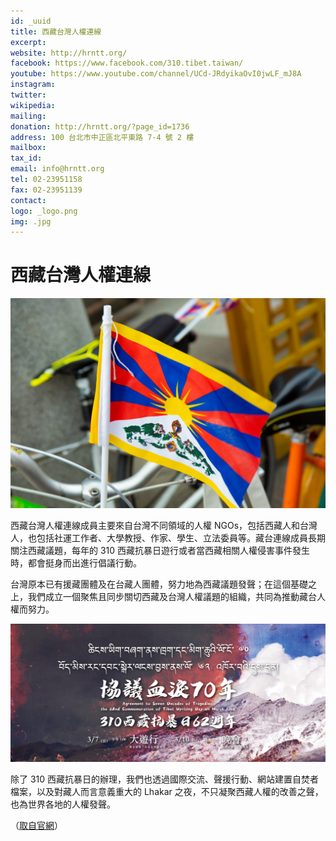 ```yaml
---
id: _uuid
title: 西藏台灣人權連線
excerpt:
website: http://hrntt.org/
facebook: https://www.facebook.com/310.tibet.taiwan/
youtube: https://www.youtube.com/channel/UCd-JRdyikaOvI0jwLF_mJ8A
instagram:
twitter:
wikipedia:
mailing:
donation: http://hrntt.org/?page_id=1736
address: 100 台北市中正區北平東路 7-4 號 2 樓
mailbox:
tax_id:
email: info@hrntt.org
tel: 02-23951158
fax: 02-23951139
contact:
logo: _logo.png
img: .jpg
---
```


# 西藏台灣人權連線

![](./hrntt.org_西藏臺灣人權連線_flag.jpg)

西藏台灣人權連線成員主要來自台灣不同領域的人權 NGOs，包括西藏人和台灣人，也包括社運工作者、大學教授、作家、學生、立法委員等。藏台連線成員長期關注西藏議題，每年的 310 西藏抗暴日遊行或者當西藏相關人權侵害事件發生時，都會挺身而出進行倡議行動。

台灣原本已有援藏團體及在台藏人團體，努力地為西藏議題發聲；在這個基礎之上，我們成立一個聚焦且同步關切西藏及台灣人權議題的組織，共同為推動藏台人權而努力。

![](./hrntt.org_西藏臺灣人權連線_310.jpg)

除了 310 西藏抗暴日的辦理，我們也透過國際交流、聲援行動、網站建置自焚者檔案，以及對藏人而言意義重大的 Lhakar 之夜，不只凝聚西藏人權的改善之聲，也為世界各地的人權發聲。

（[取自官網](http://hrntt.org/)）
